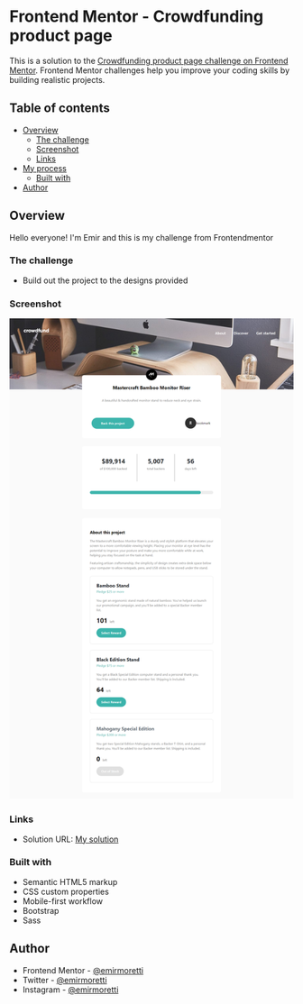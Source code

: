 # Frontend Mentor - Crowdfunding product page

This is a solution to the [Crowdfunding product page challenge on Frontend Mentor](https://www.frontendmentor.io/challenges/crowdfunding-product-page-7uvcZe7ZR). Frontend Mentor challenges help you improve your coding skills by building realistic projects.

## Table of contents

- [Overview](#overview)
  - [The challenge](#the-challenge)
  - [Screenshot](#screenshot)
  - [Links](#links)
- [My process](#my-process)
  - [Built with](#built-with)
- [Author](#author)

## Overview

Hello everyone! I'm Emir and this is my challenge from Frontendmentor
### The challenge

- Build out the project to the designs provided

### Screenshot

![Screenshot](images/screenshot.png)

### Links

- Solution URL: [My solution](https://emirmoretti.github.io/crowdfunding-Frontendmentor/)
### Built with

- Semantic HTML5 markup
- CSS custom properties
- Mobile-first workflow
- Bootstrap 
- Sass
## Author

- Frontend Mentor - [@emirmoretti](https://www.frontendmentor.io/profile/emirmoretti)
- Twitter - [@emirmoretti](https://www.twitter.com/emirmoretti)
- Instagram - [@emirmoretti](https://www.instagram.com/emirmoretti)